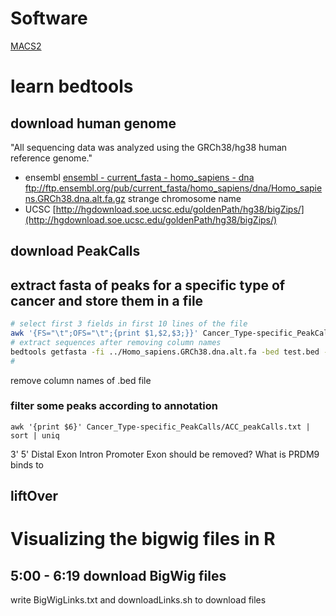 # Software
[MACS2](https://www.ncbi.nlm.nih.gov/pmc/articles/PMC3868217/)

# learn bedtools
## download human genome 
"All sequencing data was analyzed using the GRCh38/hg38 human reference genome."
- ensembl
[ensembl - current_fasta - homo_sapiens - dna](ftp://ftp.ensembl.org/pub/current_fasta/homo_sapiens/dna/)
ftp://ftp.ensembl.org/pub/current_fasta/homo_sapiens/dna/Homo_sapiens.GRCh38.dna.alt.fa.gz
strange chromosome name
- UCSC
[http://hgdownload.soe.ucsc.edu/goldenPath/hg38/bigZips/](http://hgdownload.soe.ucsc.edu/goldenPath/hg38/bigZips/)
## download PeakCalls
## extract fasta of peaks for a specific type of cancer and store them in a file
```bash
# select first 3 fields in first 10 lines of the file
awk '{FS="\t";OFS="\t";{print $1,$2,$3;}}' Cancer_Type-specific_PeakCalls/ACC_peakCalls.bed | head > test.bed
# extract sequences after removing column names
bedtools getfasta -fi ../Homo_sapiens.GRCh38.dna.alt.fa -bed test.bed -fo test.bed.out
# 
```
remove column names of .bed file
### filter some peaks according to annotation
```
awk '{print $6}' Cancer_Type-specific_PeakCalls/ACC_peakCalls.txt | sort | uniq
```
3'
5'
Distal
Exon
Intron
Promoter
Exon should be removed? What is PRDM9 binds to
## liftOver

# Visualizing the bigwig files in R
## 5:00 - 6:19 download BigWig files
write BigWigLinks.txt and downloadLinks.sh to download files

<!--stackedit_data:
eyJoaXN0b3J5IjpbLTE0MzcxMzE1MDAsLTIxNzg1ODMxOCwtND
Y3MzAwMjYxLDE2MTI4MjYzNjcsMTExMjkyNzc3MiwtMTIzMTA5
NTkzMiwxODIxNTY4ODM3LC0xNzI1Mjc4MTgsLTU0Mjk0NTE5OC
wtMTU1NDY1ODYwOSw4NDIxMDQxNjgsLTcxOTA5ODIxMiw3Mjg3
NzgxMzgsLTIwNDE2NDIxMjcsLTE5NjA0NDA1NzUsNTcxMjMxOD
MyXX0=
-->